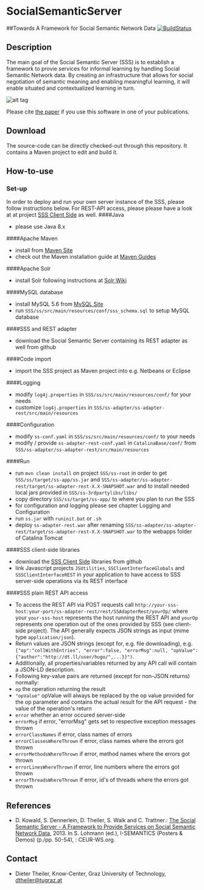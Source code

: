 SocialSemanticServer
====================
##Towards A Framework for Social Semantic Network Data
[![BuildStatus](http://layers.dbis.rwth-aachen.de/jenkins/buildStatus/icon?job=SocialSemanticServer)](http://layers.dbis.rwth-aachen.de/jenkins/job/SocialSemanticServer/)

## Description
The main goal of the Social Semantic Server (SSS) is to establish a framework to provie services for informal learning by handling Social Semantic Network data. 
By creating an infrastructure that allows for social negotiation of semantic meaning and enabling meaningful learning, it will enable situated and contextualized learning in turn.

![alt tag](https://raw.githubusercontent.com/learning-layers/SocialSemanticServer/bba6324551551b41f43e3b630e2376ecde83c807/desc.jpg)

Please cite [the paper](https://github.com/learning-layers/SocialSemanticServer#references) if you use this software in one of your publications.

## Download
The source-code can be directly checked-out through this repository. It contains a Maven project to edit and build it.

## How-to-use
### Set-up
In order to deploy and run your own server instance of the SSS, please follow instructions below. For REST-API access, please please have a look at at project [SSS Client Side](https://github.com/learning-layers/SocialSemanticServerClientSide/) as well.
####Java
* please use Java 8.x

####Apache Maven
* install from [Maven Site](http://maven.apache.org/download.cg)
* check out the Maven installation guide at [Maven Guides](http://maven.apache.org/guides/getting-started/maven-in-five-minutes.html)

####Apache Solr
* install Solr following instructions at [Solr Wiki](http://wiki.apache.org/solr/SolrInstall)

####MySQL database
* install MySQL 5.6 from [MySQL Site](http://www.mysql.com/downloads/)
* run `SSS/ss/src/main/resources/conf/sss_schema.sql` to setup MySQL database

####SSS and REST adapter
* download the Social Semantic Server containing its REST adapter as well from github

####Code import
* import the SSS project as Maven project into e.g. Netbeans or Eclipse

####Logging
* modify `log4j.properties` in `SSS/ss/src/main/resources/conf/` for your needs
* customize `log4j.properties` in `SSS/ss-adapter/ss-adapter-rest/src/main/resources`

####Configuration
* modify `ss-conf.yaml` in `SSS/ss/src/main/resources/conf/` to your needs
* modify / provide `ss-adapter-rest-conf.yaml` in `CatalinaBase/conf/` from `SSS/ss-adapter/ss-adapter-rest/src/main/resources`

####Run
* run `mvn clean install` on project `SSS/ss-root` in order to get `SSS/ss/target/ss-app/ss.jar` and `SSS/ss-adapter/ss-adapter-rest/target/ss-adapter-rest-X.X-SNAPSHOT.war` and to install needed local jars provided in `SSS/ss-3rdpartylibs/libs/`
* copy directory `SSS/ss/target/ss-app/` to where you plan to run the SSS
* for configuration and logging please see chapter Logging and Configuration
* run `ss.jar` with `runinit.bat` or `.sh`
* deploy `ss-adapter-rest.war` after renaming `SSS/ss-adapter/ss-adapter-rest/target/ss-adapter-rest-X.X-SNAPSHOT.war` to the webapps folder of Catalina Tomcat

####SSS client-side libraries
* download the [SSS Client Side](https://github.com/learning-layers/SocialSemanticServerClientSide/) libraries from github
* link Javascript projects `JSUtilities`, `SSClientInterfaceGlobals` and `SSSClientInterfaceREST` in your application to have access to SSS server-side operations via its REST interface

####SSS plain REST API access
* To access the REST API via POST requests call `http://your-sss-host:your-port/ss-adapter-rest/rest/SSAdapterRest/yourOp/` where your `your-sss-host` represents the host running the REST API and `yourOp` represents one operation out of the ones provided by SSS (see client-side project). The API generally expects JSON strings as input (mime type `application/json`).
* Return values are JSON strings (except for, e.g. file downloading), e.g. `{"op":"collWithEntries", "error":false, "errorMsg":null, "opValue":{"author":"http://dt.ll/user/hugo/",...}}")`. 
* Additionally, all properties/variables returned by any API call will contain a JSON-LD description.
* Following key-value pairs are returned (except for non-JSON returns) normally:
 * `op` the operation returning the result
 * `"opValue"` opValue will always be replaced by the op value provided for the op parameter and contains the actual result for the API request - the value of the operation's return
 * `error` whether an error occured server-side
 * `errorMsg` if error, "errorMsg" gets set to respective exception messages thrown
 * `errorClassNames` if error, class names of errors
 * `errorClassesWhereThrown` if error, class names where the errors got thrown
 * `errorMethodsWhereThrown` if error, method names where the errors got thrown
 * `errorLinesWhereThrown` if error, line numbers where the errors got thrown
 * `errorThreadsWhereThrown` if error, id's of threads where the errors got thrown

## References
* D. Kowald, S. Dennerlein, D. Theiler, S. Walk and C. Trattner.: [The Social Semantic Server - A Framework to Provide Services on Social Semantic Network Data](http://ceur-ws.org/Vol-1026/paper11.pdf), 2013. In S. Lohmann (ed.), I-SEMANTICS (Posters & Demos) (p./pp. 50-54), : CEUR-WS.org.

## Contact
* Dieter Theiler, Know-Center, Graz University of Technology, dtheiler@tugraz.at
